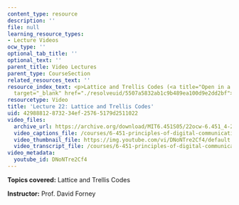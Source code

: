 ```yaml
---
content_type: resource
description: ''
file: null
learning_resource_types:
- Lecture Videos
ocw_type: ''
optional_tab_title: ''
optional_text: ''
parent_title: Video Lectures
parent_type: CourseSection
related_resources_text: ''
resource_index_text: <p>Lattice and Trellis Codes (<a title="Open in a new window."
  target="_blank" href="./resolveuid/5507a5832ab1c9b489ea100d9e2dd2bf">PDF</a>)</p>
resourcetype: Video
title: 'Lecture 22: Lattice and Trellis Codes'
uid: 42988812-8732-34ef-2576-5179d2511022
video_files:
  archive_url: https://archive.org/download/MIT6.451S05/22ocw-6.451_4-261-02may2005-220k.mp4
  video_captions_file: /courses/6-451-principles-of-digital-communication-ii-spring-2005/79c371b61f1156df80c39980d0a75e53_DNoNTre2Cf4.vtt
  video_thumbnail_file: https://img.youtube.com/vi/DNoNTre2Cf4/default.jpg
  video_transcript_file: /courses/6-451-principles-of-digital-communication-ii-spring-2005/8b4406bfb8580a977c1ea12c022f18d8_DNoNTre2Cf4.pdf
video_metadata:
  youtube_id: DNoNTre2Cf4
---
```


**Topics covered:** Lattice and Trellis Codes

**Instructor:** Prof. David Forney